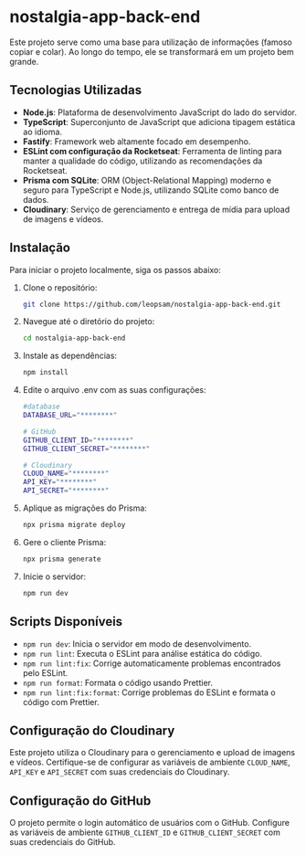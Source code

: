 # nostalgia-app-back-end

Este projeto serve como uma base para utilização de informações (famoso copiar e colar). Ao longo do tempo, ele se transformará em um projeto bem grande.

## Tecnologias Utilizadas

- **Node.js**: Plataforma de desenvolvimento JavaScript do lado do servidor.
- **TypeScript**: Superconjunto de JavaScript que adiciona tipagem estática ao idioma.
- **Fastify**: Framework web altamente focado em desempenho.
- **ESLint com configuração da Rocketseat**: Ferramenta de linting para manter a qualidade do código, utilizando as recomendações da Rocketseat.
- **Prisma com SQLite**: ORM (Object-Relational Mapping) moderno e seguro para TypeScript e Node.js, utilizando SQLite como banco de dados.
- **Cloudinary**: Serviço de gerenciamento e entrega de mídia para upload de imagens e vídeos.

## Instalação

Para iniciar o projeto localmente, siga os passos abaixo:

1. Clone o repositório:
    ```bash
    git clone https://github.com/leopsam/nostalgia-app-back-end.git
    ```

2. Navegue até o diretório do projeto:
    ```bash
    cd nostalgia-app-back-end
    ```

3. Instale as dependências:
    ```bash
    npm install
    ```


4. Edite o arquivo .env com as suas configurações:

    ```bash
    #database
    DATABASE_URL="********"
    
    # GitHub
    GITHUB_CLIENT_ID="********"
    GITHUB_CLIENT_SECRET="********"
    
    # Cloudinary
    CLOUD_NAME="********"
    API_KEY="********"
    API_SECRET="********"
    ```
5. Aplique as migrações do Prisma:

    ```bash
    npx prisma migrate deploy
    ```
6. Gere o cliente Prisma:

    ```bash
    npx prisma generate
    ```
7. Inicie o servidor:

    ```bash
    npm run dev
    ```

## Scripts Disponíveis

- `npm run dev`: Inicia o servidor em modo de desenvolvimento.
- `npm run lint`: Executa o ESLint para análise estática do código.
- `npm run lint:fix`: Corrige automaticamente problemas encontrados pelo ESLint.
- `npm run format`: Formata o código usando Prettier.
- `npm run lint:fix:format`: Corrige problemas do ESLint e formata o código com Prettier.

## Configuração do Cloudinary

Este projeto utiliza o Cloudinary para o gerenciamento e upload de imagens e vídeos. Certifique-se de configurar as variáveis de ambiente `CLOUD_NAME`, `API_KEY` e `API_SECRET` com suas credenciais do Cloudinary.

## Configuração do GitHub

O projeto permite o login automático de usuários com o GitHub. Configure as variáveis de ambiente `GITHUB_CLIENT_ID` e `GITHUB_CLIENT_SECRET` com suas credenciais do GitHub.

